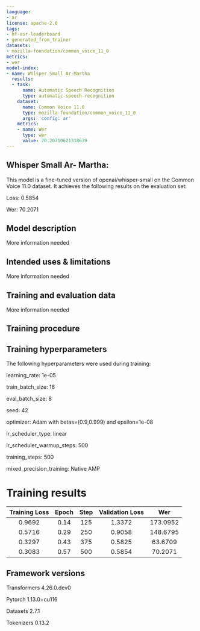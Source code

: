 ```yaml
---
language:
- ar
license: apache-2.0
tags:
- hf-asr-leaderboard
- generated_from_trainer
datasets:
- mozilla-foundation/common_voice_11_0
metrics:
- wer
model-index:
- name: Whisper Small Ar-Martha
  results:
  - task:
      name: Automatic Speech Recognition
      type: automatic-speech-recognition
    dataset:
      name: Common Voice 11.0
      type: mozilla-foundation/common_voice_11_0
      args: 'config: ar'
    metrics:
    - name: Wer
      type: wer
      value: 70.20710621318639
---
```


<!-- This model card has been generated automatically according to the information the Trainer had access to. You
should probably proofread and complete it, then remove this comment. -->

## Whisper Small Ar- Martha:
  
  This model is a fine-tuned version of openai/whisper-small on the Common Voice 11.0 dataset. It achieves the following results on the evaluation set:

Loss: 0.5854

Wer: 70.2071

## Model description

More information needed

## Intended uses & limitations

More information needed

## Training and evaluation data

More information needed

## Training procedure

## Training hyperparameters

The following hyperparameters were used during training:


learning_rate: 1e-05

 train_batch_size: 16
 
eval_batch_size: 8

seed: 42

optimizer: Adam with betas=(0.9,0.999) and epsilon=1e-08

lr_scheduler_type: linear

lr_scheduler_warmup_steps: 500

training_steps: 500

mixed_precision_training: Native AMP

# Training results

| Training Loss | Epoch | Step | Validation Loss | Wer     |
|:-------------:|:-----:|:----:|:---------------:|:-------:|
| 0.9692        | 0.14  | 125  | 1.3372          | 173.0952|
| 0.5716        | 0.29  | 250  | 0.9058          | 148.6795|
| 0.3297        | 0.43  | 375  | 0.5825          | 63.6709 |
| 0.3083	    | 0.57  | 500  | 0.5854          | 70.2071 |



## Framework versions

Transformers 4.26.0.dev0

Pytorch 1.13.0+cu116

Datasets 2.7.1

Tokenizers 0.13.2

